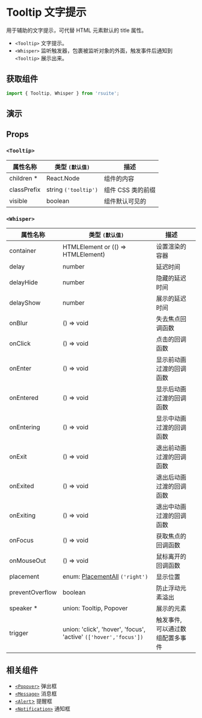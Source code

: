 # Tooltip 文字提示

用于辅助的文字提示，可代替 HTML 元素默认的 title 属性。

- `<Tooltip>` 文字提示。
- `<Whisper>` 监听触发器，包裹被监听对象的外面，触发事件后通知到 `<Tooltip>` 展示出来。

## 获取组件

```js
import { Tooltip, Whisper } from 'rsuite';
```

## 演示

<!--{demo}-->

## Props

### `<Tooltip>`

| 属性名称    | 类型 `(默认值)`      | 描述              |
| ----------- | -------------------- | ----------------- |
| children \* | React.Node           | 组件的内容        |
| classPrefix | string `('tooltip')` | 组件 CSS 类的前缀 |
| visible     | boolean              | 组件默认可见的    |

### `<Whisper>`

| 属性名称        | 类型 `(默认值)`                                                  | 描述                            |     |
| --------------- | ---------------------------------------------------------------- | ------------------------------- | --- |
| container       | HTMLElement or (() => HTMLElement)                               | 设置渲染的容器                  |
| delay           | number                                                           | 延迟时间                        |     |
| delayHide       | number                                                           | 隐藏的延迟时间                  |     |
| delayShow       | number                                                           | 展示的延迟时间                  |     |
| onBlur          | () => void                                                       | 失去焦点回调函数                |     |
| onClick         | () => void                                                       | 点击的回调函数                  |     |
| onEnter         | () => void                                                       | 显示前动画过渡的回调函数        |
| onEntered       | () => void                                                       | 显示后动画过渡的回调函数        |
| onEntering      | () => void                                                       | 显示中动画过渡的回调函数        |
| onExit          | () => void                                                       | 退出前动画过渡的回调函数        |
| onExited        | () => void                                                       | 退出后动画过渡的回调函数        |
| onExiting       | () => void                                                       | 退出中动画过渡的回调函数        |
| onFocus         | () => void                                                       | 获取焦点的回调函数              |     |
| onMouseOut      | () => void                                                       | 鼠标离开的回调函数              |     |
| placement       | enum: [PlacementAll](#types) `('right')`                         | 显示位置                        |     |
| preventOverflow | boolean                                                          | 防止浮动元素溢出                |
| speaker \*      | union: Tooltip, Popover                                          | 展示的元素                      |     |
| trigger         | union: 'click', 'hover', 'focus', 'active' `(['hover','focus'])` | 触发事件,可以通过数组配置多事件 |     |

## 相关组件

- [`<Popover>`](./popover) 弹出框
- [`<Message>`](./message) 消息框
- [`<Alert`>](./alert) 提醒框
- [`<Notification>`](./notification) 通知框
